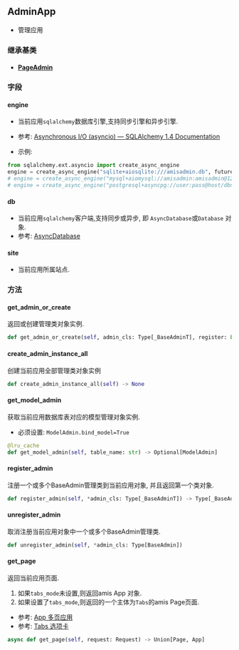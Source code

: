 ## AdminApp

- 管理应用

### 继承基类

- #### [PageAdmin](../PageAdmin)



### 字段

#### engine

- 当前应用`sqlalchemy`数据库引擎,支持同步引擎和异步引擎.

- 参考: [Asynchronous I/O (asyncio) — SQLAlchemy 1.4 Documentation](https://docs.sqlalchemy.org/en/14/orm/extensions/asyncio.html?highlight=async#sqlalchemy.ext.asyncio.AsyncEngine)
- 示例:

```python
from sqlalchemy.ext.asyncio import create_async_engine
engine = create_async_engine("sqlite+aiosqlite:///amisadmin.db", future=True)
# engine = create_async_engine("mysql+aiomysql://amisadmin:amisadmin@127.0.0.1:3306/amisadmin?charset=utf8mb4", future=True)
# engine = create_async_engine("postgresql+asyncpg://user:pass@host/dbname", future=True)
```

#### db

- 当前应用`sqlalchemy`客户端,支持同步或异步, 即 `AsyncDatabase`或`Database` 对象. 
- 参考: [AsyncDatabase](../../utils/database)

#### site

- 当前应用所属站点.



### 方法

#### get_admin_or_create

返回或创建管理类对象实例.

```python
def get_admin_or_create(self, admin_cls: Type[_BaseAdminT], register: bool = True) -> Optional[_BaseAdminT]
```

#### create_admin_instance_all

创建当前应用全部管理类对象实例

```python
def create_admin_instance_all(self) -> None
```

#### get_model_admin

获取当前应用数据库表对应的模型管理对象实例.

- 必须设置: `ModelAdmin.bind_model=True`

```python
@lru_cache
def get_model_admin(self, table_name: str) -> Optional[ModelAdmin]
```

#### register_admin

注册一个或多个BaseAdmin管理类到当前应用对象, 并且返回第一个类对象.

```python
def register_admin(self, *admin_cls: Type[_BaseAdminT]) -> Type[_BaseAdminT]
```

#### unregister_admin

取消注册当前应用对象中一个或多个BaseAdmin管理类.

```python
def unregister_admin(self, *admin_cls: Type[BaseAdmin])
```

#### get_page

返回当前应用页面.

1. 如果`tabs_mode`未设置,则返回amis App 对象.
2. 如果设置了`tabs_mode`,则返回的一个主体为`Tabs`的amis Page页面.

- 参考: [App 多页应用](https://baidu.gitee.io/amis/zh-CN/components/app)
- 参考: [Tabs 选项卡](https://aisuda.bce.baidu.com/amis/zh-CN/components/tabs)

```python
async def get_page(self, request: Request) -> Union[Page, App]
```

